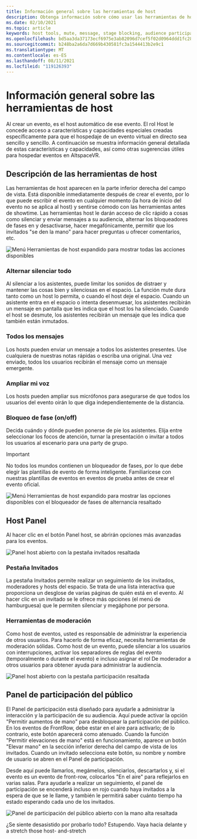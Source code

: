 ```yaml
---
title: Información general sobre las herramientas de host
description: Obtenga información sobre cómo usar las herramientas de host para eventos que no son frontrow, incluido el muting, la mensajería y la moderación.
ms.date: 02/10/2021
ms.topic: article
keywords: host tools, mute, message, stage blocking, audience participation
ms.openlocfilehash: bd5aa3da37173ecf6975e3ab82096d7cef5f02d0964ddd1fc28c078a31d0c520
ms.sourcegitcommit: b248ba2a6da7d669b430581fc3a1544413b2e9c1
ms.translationtype: MT
ms.contentlocale: es-ES
ms.lasthandoff: 08/11/2021
ms.locfileid: "119126393"
---
```

# <a name="host-tools-overview"></a>Información general sobre las herramientas de host

Al crear un evento, es el host automático de ese evento. El rol Host le concede acceso a características y capacidades especiales creadas específicamente para que el hospedaje de un evento virtual en directo sea sencillo y sencillo. A continuación se muestra información general detallada de estas características y capacidades, así como otras sugerencias útiles para hospedar eventos en AltspaceVR.

## <a name="understanding-host-tools"></a>Descripción de las herramientas de host

Las herramientas de host aparecen en la parte inferior derecha del campo de vista. Está disponible inmediatamente después de crear el evento, por lo que puede escribir el evento en cualquier momento (la hora de inicio del evento no se aplica al host) y sentirse cómodo con las herramientas antes de showtime. Las herramientas host le darán acceso de clic rápido a cosas como silenciar y enviar mensajes a su audiencia, alternar los bloqueadores de fases en y desactivarse, hacer megafónicamente, permitir que los invitados "se den la mano" para hacer preguntas u ofrecer comentarios, etc.

![Menú Herramientas de host expandido para mostrar todas las acciones disponibles](images/host-tools-img-01.png) 

### <a name="toggle-mute-all"></a>Alternar silenciar todo

Al silenciar a los asistentes, puede limitar los sonidos de distraer y mantener las cosas bien y silenciosas en el espacio. La función mute dura tanto como un host lo permita, o cuando el host deje el espacio. Cuando un asistente entra en el espacio o intenta desenmuesar, los asistentes recibirán un mensaje en pantalla que les indica que el host los ha silenciado. Cuando el host se desmute, los asistentes recibirán un mensaje que les indica que también están inmutados.

### <a name="message-all"></a>Todos los mensajes

Los hosts pueden enviar un mensaje a todos los asistentes presentes. Use cualquiera de nuestras notas rápidas o escriba una original. Una vez enviado, todos los usuarios recibirán el mensaje como un mensaje emergente.

### <a name="amplify-my-voice"></a>Ampliar mi voz

Los hosts pueden ampliar sus micrófonos para asegurarse de que todos los usuarios del evento oirán lo que diga independientemente de la distancia.

### <a name="stage-blocking-onoff"></a>Bloqueo de fase (on/off)

Decida cuándo y dónde pueden ponerse de pie los asistentes. Elija entre seleccionar los focos de atención, turnar la presentación o invitar a todos los usuarios al escenario para una party de grupo.

> [!IMPORTANT]
> No todos los mundos contienen un bloqueador de fases, por lo que debe elegir las plantillas de evento de forma inteligente. Familiarícese con nuestras plantillas de eventos en eventos de prueba antes de crear el evento oficial.

![Menú Herramientas de host expandido para mostrar las opciones disponibles con el bloqueador de fases de alternancia resaltado](images/host-tools-img-02.png)

## <a name="host-panel"></a>Host Panel

Al hacer clic en el botón Panel host, se abrirán opciones más avanzadas para los eventos.

![Panel host abierto con la pestaña invitados resaltada](images/host-tools-img-03.png)

### <a name="guests-tab"></a>Pestaña Invitados

La pestaña Invitados permite realizar un seguimiento de los invitados, moderadores y hosts del espacio. Se trata de una lista interactiva que proporciona un desglose de varias páginas de quién está en el evento. Al hacer clic en un invitado se le ofrece más opciones (el menú de hamburguesa) que le permiten silenciar y megáphone por persona.

### <a name="moderation-tools"></a>Herramientas de moderación

Como host de eventos, usted es responsable de administrar la experiencia de otros usuarios. Para hacerlo de forma eficaz, necesita herramientas de moderación sólidas. Como host de un evento, puede silenciar a los usuarios con interrupciones, activar los separadores de reglas del evento (temporalmente o durante el evento) e incluso asignar el rol De moderador a otros usuarios para obtener ayuda para administrar la audiencia.

![Panel host abierto con la pestaña participación resaltada](images/host-tools-img-04.png)

## <a name="audience-participation-panel"></a>Panel de participación del público

El Panel de participación está diseñado para ayudarle a administrar la interacción y la participación de su audiencia. Aquí puede activar la opción "Permitir aumentos de mano" para desbloquear la participación del público. En los eventos de FrontRow, debe estar en el aire para activarlo; de lo contrario, este botón aparecerá como atenuado. Cuando la función "Permitir elevaciones de mano" está en funcionamiento, aparece un botón "Elevar mano" en la sección inferior derecha del campo de vista de los invitados. Cuando un invitado selecciona este botón, su nombre y nombre de usuario se abren en el Panel de participación. 

Desde aquí puede llamarlos, megámelos, silenciarlos, descartarlos y, si el evento es un evento de front-row, colocarlos "En el aire" para reflejarlos en varias salas. Para ayudarle a realizar un seguimiento, el panel de participación se encenderá incluso en rojo cuando haya invitados a la espera de que se le llame, y también le permitirá saber cuánto tiempo ha estado esperando cada uno de los invitados.
 
![Panel de participación del público abierto con la mano alta resaltada](images/host-tools-img-05.png)

¿Se siente desasistido por probarlo todo? Estupendo. Vaya hacia delante y a stretch those host- and-stretch